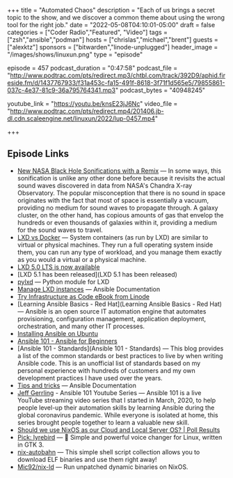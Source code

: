 +++
title = "Automated Chaos"
description = "Each of us brings a secret topic to the show, and we discover a common theme about using the wrong tool for the right job."
date = "2022-05-08T04:10:01-05:00"
draft = false
categories = ["Coder Radio","Featured", "Video"]
tags = ["zsh","ansible","podman"]
hosts = ["chrislas","michael","brent"]
guests = ["alexktz"]
sponsors = ["bitwarden","linode-unplugged"]
header_image = "/images/shows/linuxun.png"
type = "episode"

episode = 457
podcast_duration = "0:47:58"
podcast_file = "http://www.podtrac.com/pts/redirect.mp3/chtbl.com/track/392D9/aphid.fireside.fm/d/1437767933/f31a453c-fa15-491f-8618-3f71f1d565e5/79855861-037c-4e37-81c9-36a795764341.mp3"
podcast_bytes = "40948245"

youtube_link = "https://youtu.be/knsE23jJ6Nc"
video_file = "http://www.podtrac.com/pts/redirect.mp4/201406.jb-dl.cdn.scaleengine.net/linuxun/2022/lup-0457.mp4"

+++

## Episode Links

* [New NASA Black Hole Sonifications with a Remix](https://www.nasa.gov/mission_pages/chandra/news/new-nasa-black-hole-sonifications-with-a-remix.html) — In some ways, this sonification is unlike any other done before because it revisits the actual sound waves discovered in data from NASA's Chandra X-ray Observatory. The popular misconception that there is no sound in space originates with the fact that most of space is essentially a vacuum, providing no medium for sound waves to propagate through. A galaxy cluster, on the other hand, has copious amounts of gas that envelop the hundreds or even thousands of galaxies within it, providing a medium for the sound waves to travel.
* [LXD vs Docker](https://ubuntu.com/blog/lxd-vs-docker) — System containers (as run by LXD) are similar to virtual or physical machines. They run a full operating system inside them, you can run any type of workload, and you manage them exactly as you would a virtual or a physical machine.
* [LXD 5.0 LTS is now available](https://ubuntu.com/blog/lxd-5-0-lts-is-now-available)
* [LXD 5.1 has been released](LXD 5.1 has been released)
* [pylxd](https://github.com/lxc/pylxd) — Python module for LXD
* [Manage LXD instances](https://docs.ansible.com/ansible/latest/collections/community/general/lxd_container_module.html) — Ansible Documentation
* [Try Infrastructure as Code eBook from Linode](https://www.linode.com/content/try-infrastructure-as-code-ebook-series/?utm_campaign=eBook+%7C+Try+IaC&utm_medium=social&utm_source=twitter)
* [Learning Ansible Basics - Red Hat](Learning Ansible Basics - Red Hat) — Ansible is an open source IT automation engine that automates provisioning, configuration management, application deployment, orchestration, and many other IT processes.
* [Installing Ansible on Ubuntu](https://docs.ansible.com/ansible/latest/installation_guide/intro_installation.html#installing-ansible-on-ubuntu)
* [Ansible 101 - Ansible for Beginners](https://www.redhat.com/en/blog/ansible-101-ansible-beginners)
* [Ansible 101 - Standards](Ansible 101 - Standards) — This blog provides a list of the common standards or best practices to live by when writing Ansible code. This is an unofficial list of standards based on my personal experience with hundreds of customers and my own development practices I have used over the years.
* [Tips and tricks](https://docs.ansible.com/ansible/latest/user_guide/playbooks_best_practices.html) — Ansible Documentation
* [Jeff Gerrling](https://www.jeffgeerling.com/project/ansible-101-youtube-series) - Ansible 101 Youtube Series — Ansible 101 is a live YouTube streaming video series that I started in March, 2020, to help people level-up their automation skills by learning Ansible during the global coronavirus pandemic. While everyone is isolated at home, this series brought people together to learn a valuable new skill.
* [Should we use NixOS as our Cloud and Local Server OS? | Poll Results](https://strawpoll.com/polls/e7ZJOMp9By3/results)
* [Pick: lyrebird](https://github.com/lyrebird-voice-changer/lyrebird) — 🦜 Simple and powerful voice changer for Linux, written in GTK 3.
* [nix-autobahn](https://github.com/Lassulus/nix-autobahn) — This simple shell script collection allows you to download ELF binaries and use them right away!
* [Mic92/nix-ld](https://github.com/Mic92/nix-ld) — Run unpatched dynamic binaries on NixOS.
